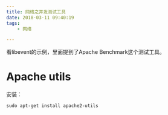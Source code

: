 ```yaml
---
title: 网络之并发测试工具
date: 2018-03-11 09:40:19
tags:
	- 网络

---
```




看libevent的示例，里面提到了Apache Benchmark这个测试工具。

# Apache utils

安装：

```
sudo apt-get install apache2-utils
```







